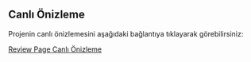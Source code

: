 ## Canlı Önizleme

Projenin canlı önizlemesini aşağıdaki bağlantıya tıklayarak görebilirsiniz:

[Review Page Canlı Önizleme](reviewpagee.netlify.app/)

